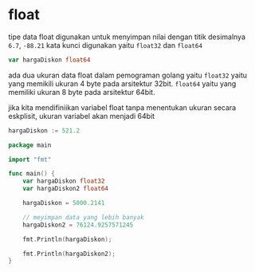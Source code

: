 # float

tipe data float digunakan untuk menyimpan nilai dengan titik desimalnya `6.7`, `-88.21` kata kunci digunakan yaitu `float32` dan `float64`

```go
var hargaDiskon float64
```

ada dua ukuran data float dalam pemograman golang yaitu `float32` yaitu yang memikili ukuran 4 byte pada arsitektur 32bit. `float64` yaitu yang memiliki ukuran 8 byte pada arsitektur 64bit.

jika kita mendifiniikan variabel float tanpa menentukan ukuran secara eskplisit, ukuran variabel akan menjadi 64bit

```go
hargaDiskon := 521.2
```

```go
package main

import "fmt"

func main() {
    var hargaDiskon float32
    var hargaDiskon2 float64

    hargaDiskon = 5000.2141

    // meyimpan data yang lebih banyak
    hargaDiskon2 = 76124.9257571245

    fmt.Println(hargaDiskon);

    fmt.Println(hargaDiskon2);
}
```
